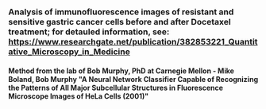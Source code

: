 ### Analysis of immunofluorescence images of resistant and sensitive gastric cancer cells before and after Docetaxel treatment; for detauled information, see: https://www.researchgate.net/publication/382853221_Quantitative_Microscopy_in_Medicine

#### Method from the lab of Bob Murphy, PhD at Carnegie Mellon - Mike Boland, Bob Murphy "A Neural Network Classifier Capable of Recognizing the Patterns of All Major Subcellular Structures in Fluorescence Microscope Images of HeLa Cells (2001)" 


